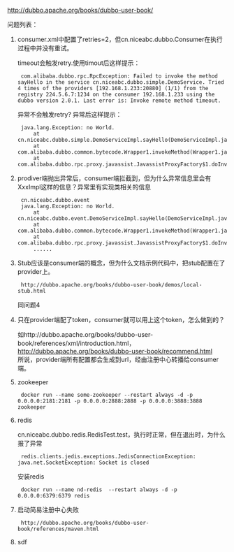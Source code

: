 http://dubbo.apache.org/books/dubbo-user-book/

问题列表：
1. consumer.xml中配置了retries=2，但cn.niceabc.dubbo.Consumer在执行过程中并没有重试。

    timeout会触发retry.使用timout后这样提示：
    
        com.alibaba.dubbo.rpc.RpcException: Failed to invoke the method sayHello in the service cn.niceabc.dubbo.simple.DemoService. Tried 4 times of the providers [192.168.1.233:20880] (1/1) from the registry 224.5.6.7:1234 on the consumer 192.168.1.233 using the dubbo version 2.0.1. Last error is: Invoke remote method timeout.
    
    异常不会触发retry? 异常后这样提示：
    
        java.lang.Exception: no World.
        	at cn.niceabc.dubbo.simple.DemoServiceImpl.sayHello(DemoServiceImpl.java:8)
        	at com.alibaba.dubbo.common.bytecode.Wrapper1.invokeMethod(Wrapper1.java)
        	at com.alibaba.dubbo.rpc.proxy.javassist.JavassistProxyFactory$1.doInvoke(JavassistProxyFactory.java:45)
 
2. prodiver端抛出异常后，consumer端拦截到，但为什么异常信息里会有XxxImpl这样的信息？异常里有实现类相关的信息

        cn.niceabc.dubbo.event
        java.lang.Exception: no World.
    	    at cn.niceabc.dubbo.event.DemoServiceImpl.sayHello(DemoServiceImpl.java:6)
    	    at com.alibaba.dubbo.common.bytecode.Wrapper1.invokeMethod(Wrapper1.java)
    	    at com.alibaba.dubbo.rpc.proxy.javassist.JavassistProxyFactory$1.doInvoke(JavassistProxyFactory.java:45)
    	    ......
3. Stub应该是consumer端的概念，但为什么文档示例代码中，把stub配置在了provider上。

        http://dubbo.apache.org/books/dubbo-user-book/demos/local-stub.html
    
    同问题4
    
4. 只在provider端配了token，consumer就可以用上这个token，怎么做到的？
   
   如http://dubbo.apache.org/books/dubbo-user-book/references/xml/introduction.html， 
   http://dubbo.apache.org/books/dubbo-user-book/recommend.html  
   所说，provider端所有配置都会生成到url，经由注册中心转播给consumer端。

5. zookeeper

        docker run --name some-zookeeper --restart always -d -p 0.0.0.0:2181:2181 -p 0.0.0.0:2888:2888 -p 0.0.0.0:3888:3888 zookeeper

6. redis

    cn.niceabc.dubbo.redis.RedisTest.test，执行时正常，但在退出时，为什么报了异常
    
        redis.clients.jedis.exceptions.JedisConnectionException: java.net.SocketException: Socket is closed

    安装redis
    
        docker run --name nd-redis  --restart always -d -p 0.0.0.0:6379:6379 redis

7. 启动简易注册中心失败

        http://dubbo.apache.org/books/dubbo-user-book/references/maven.html
    
8. sdf    
